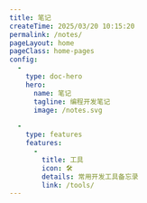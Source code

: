 ```yaml
---
title: 笔记
createTime: 2025/03/20 10:15:20
permalink: /notes/
pageLayout: home
pageClass: home-pages
config:
  -
    type: doc-hero
    hero:
      name: 笔记
      tagline: 编程开发笔记
      image: /notes.svg

  -
    type: features
    features:
      -
        title: 工具
        icon: 🛠️
        details: 常用开发工具备忘录
        link: /tools/
---
```

